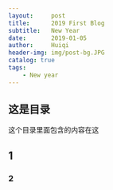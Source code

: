 ```yaml
---
layout:     post
title:      2019 First Blog
subtitle:   New Year
date:       2019-01-05
author:     Huiqi
header-img: img/post-bg.JPG
catalog: true
tags:
    - New year
---
```


## 这是目录

这个目录里面包含的内容在这


## 1



### 2
